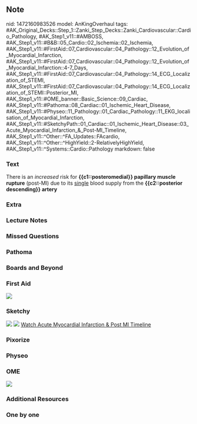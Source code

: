 ## Note
nid: 1472160983526
model: AnKingOverhaul
tags: #AK_Original_Decks::Step_1::Zanki_Step_Decks::Zanki_Cardiovascular::Cardio_Pathology, #AK_Step1_v11::#AMBOSS, #AK_Step1_v11::#B&B::05_Cardio::02_Ischemia::02_Ischemia, #AK_Step1_v11::#FirstAid::07_Cardiovascular::04_Pathology::12_Evolution_of_Myocardial_Infarction, #AK_Step1_v11::#FirstAid::07_Cardiovascular::04_Pathology::12_Evolution_of_Myocardial_Infarction::4-7_Days, #AK_Step1_v11::#FirstAid::07_Cardiovascular::04_Pathology::14_ECG_Localization_of_STEMI, #AK_Step1_v11::#FirstAid::07_Cardiovascular::04_Pathology::14_ECG_Localization_of_STEMI::Posterior_MI, #AK_Step1_v11::#OME_banner::Basic_Science::09_Cardiac, #AK_Step1_v11::#Pathoma::08_Cardiac::01_Ischemic_Heart_Disease, #AK_Step1_v11::#Physeo::11_Pathology::01_Cardiac_Pathology::11_EKG_localisation_of_Myocardial_Infarction, #AK_Step1_v11::#SketchyPath::01_Cardiac::01_Ischemic_Heart_Disease::03_Acute_Myocardial_Infarction_&_Post-MI_Timeline, #AK_Step1_v11::^Other::^FA_Updates::FAcardio, #AK_Step1_v11::^Other::^HighYield::2-RelativelyHighYield, #AK_Step1_v11::^Systems::Cardio::Pathology
markdown: false

### Text
<div>
  There is an <i>increased</i> risk for <b>{{c1::posteromedial}}
  papillary muscle rupture</b> (post-MI) due to its <u>single</u>
  blood supply from the <b>{{c2::posterior descending}} artery</b>
</div>

### Extra


### Lecture Notes


### Missed Questions


### Pathoma


### Boards and Beyond


### First Aid
<img src="tmpZhj5l9.png">

### Sketchy
<img src=
"papillary%20muscle%20rupture%20due%20to%20posterior%20descending%20artery.png">
<img src="Zoverall%20picture.png"> <a href=
"https://dashboard.sketchy.com/study/medical/courses/medical-pathophysiology/units/medical-pathophysiology-cardiac/videos/medical-pathophysiology-cardiac-ischemic-heart-disease-acute-myocardial-infarction-and-post-mi-timeline?utm_source=anki&utm_medium=partnership&utm_campaign=february_update&utm_content=medical">
Watch Acute Myocardial Infarction & Post MI Timeline</a>

### Pixorize


### Physeo


### OME
<div class="ome-widget">
  <a href="https://onlinemeded.org/spa/cardiac?ref=anki"><img src=
  "_OME_AnkiFlashcards_Topic_5.png"></a>
</div>

### Additional Resources


### One by one


